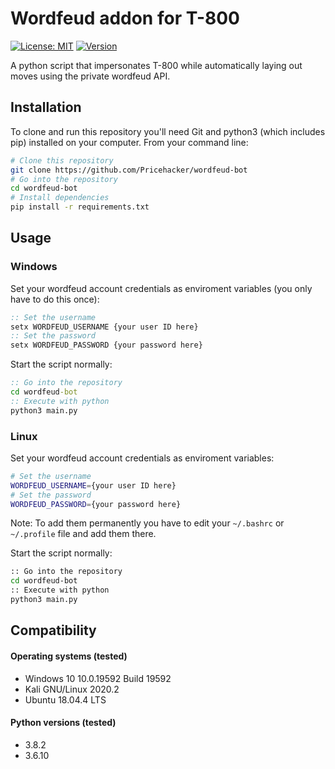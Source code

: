 # Wordfeud addon for T-800
[![License: MIT](https://img.shields.io/badge/License-MIT-yellow.svg)](https://opensource.org/licenses/MIT) [![Version](https://img.shields.io/github/v/release/Pricehacker/wordfeud-bot)](https://img.shields.io/github/v/release/Pricehacker/wordfeud-bot)

A python script that impersonates T-800 while automatically laying out moves using the private wordfeud API.

## Installation

To clone and run this repository you'll need Git and python3 (which includes pip) installed on your computer. From your command line:

```bash
# Clone this repository
git clone https://github.com/Pricehacker/wordfeud-bot
# Go into the repository
cd wordfeud-bot
# Install dependencies
pip install -r requirements.txt
```

## Usage

### Windows

Set your wordfeud account credentials as enviroment variables (you only have to do this once):

```cmd
:: Set the username
setx WORDFEUD_USERNAME {your user ID here}
:: Set the password
setx WORDFEUD_PASSWORD {your password here}
```

Start the script normally:

```cmd
:: Go into the repository
cd wordfeud-bot
:: Execute with python
python3 main.py
```

### Linux

Set your wordfeud account credentials as enviroment variables:

```Bash
# Set the username
WORDFEUD_USERNAME={your user ID here}
# Set the password
WORDFEUD_PASSWORD={your password here}
```
Note: To add them permanently you have to edit your ```~/.bashrc``` or ```~/.profile``` file and add them there.

Start the script normally:

```bash
:: Go into the repository
cd wordfeud-bot
:: Execute with python
python3 main.py
```

## Compatibility

#### Operating systems (tested)

- Windows 10 10.0.19592 Build 19592
- Kali GNU/Linux 2020.2
- Ubuntu 18.04.4 LTS

#### Python versions (tested)

- 3.8.2
- 3.6.10
